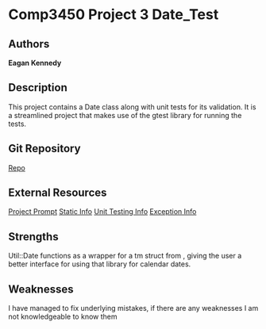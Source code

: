 # Comp3450 Project 3 Date_Test

## Authors

**Eagan Kennedy**

## Description

This project contains a Date class along with unit tests for its validation. 
It is a streamlined project that makes use of the gtest library for running the tests.

## Git Repository

[Repo](https://github.com/EaganKennedy/date_test)

## External Resources

[Project Prompt](https://cs.harding.edu/gfoust/classes/comp3450/projects/date)
[Static Info](https://cs.harding.edu/gfoust/classes/comp3450/notes/static)
[Unit Testing Info](https://cs.harding.edu/gfoust/classes/comp3450/notes/unittest/)
[Exception Info](https://cs.harding.edu/gfoust/classes/comp3450/notes/exceptions)

## Strengths

Util::Date functions as a wrapper for a tm struct from <ctime>, 
giving the user a better interface for using that library for calendar dates.

## Weaknesses

I have managed to fix underlying mistakes, if there are any weaknesses I am not knowledgeable to know them